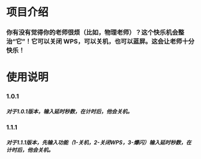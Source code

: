 <h1>项目介绍</h1>
<h3>你有没有觉得你的老师很烦（比如，物理老师）？这个快乐机会整治“它”！它可以关闭 WPS，可以关机，也可以蓝屏。这会让老师十分快乐！</h3>
<h1>使用说明</h1>
<h3>1.0.1</h3>
<h5>对于1.0.1版本，输入延时秒数，在计时后，他会关机。</h5>
<h3>1.1.1</h3>
<h5>对于1.1.1版本，先输入功能（1-关机，2-关闭WPS，3-爆闪）输入延时秒数，在计时后，他会关机。</h5>
